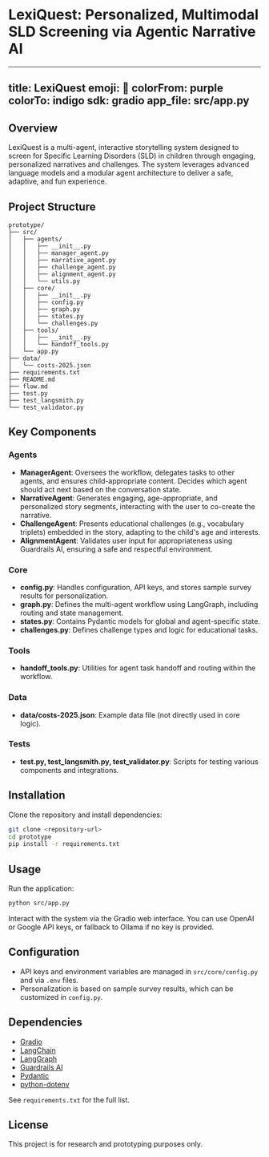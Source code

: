 # LexiQuest: Personalized, Multimodal SLD Screening via Agentic Narrative AI

---
title: LexiQuest
emoji: 🚀
colorFrom: purple
colorTo: indigo
sdk: gradio
app_file: src/app.py
---

## Overview

LexiQuest is a multi-agent, interactive storytelling system designed to screen for Specific Learning Disorders (SLD) in children through engaging, personalized narratives and challenges. The system leverages advanced language models and a modular agent architecture to deliver a safe, adaptive, and fun experience.

## Project Structure

```
prototype/
├── src/
│   ├── agents/
│   │   ├── __init__.py
│   │   ├── manager_agent.py
│   │   ├── narrative_agent.py
│   │   ├── challenge_agent.py
│   │   ├── alignment_agent.py
│   │   └── utils.py
│   ├── core/
│   │   ├── __init__.py
│   │   ├── config.py
│   │   ├── graph.py
│   │   ├── states.py
│   │   └── challenges.py
│   ├── tools/
│   │   ├── __init__.py
│   │   └── handoff_tools.py
│   └── app.py
├── data/
│   └── costs-2025.json
├── requirements.txt
├── README.md
├── flow.md
├── test.py
├── test_langsmith.py
└── test_validator.py
```

## Key Components

### Agents
- **ManagerAgent**: Oversees the workflow, delegates tasks to other agents, and ensures child-appropriate content. Decides which agent should act next based on the conversation state.
- **NarrativeAgent**: Generates engaging, age-appropriate, and personalized story segments, interacting with the user to co-create the narrative.
- **ChallengeAgent**: Presents educational challenges (e.g., vocabulary triplets) embedded in the story, adapting to the child's age and interests.
- **AlignmentAgent**: Validates user input for appropriateness using Guardrails AI, ensuring a safe and respectful environment.

### Core
- **config.py**: Handles configuration, API keys, and stores sample survey results for personalization.
- **graph.py**: Defines the multi-agent workflow using LangGraph, including routing and state management.
- **states.py**: Contains Pydantic models for global and agent-specific state.
- **challenges.py**: Defines challenge types and logic for educational tasks.

### Tools
- **handoff_tools.py**: Utilities for agent task handoff and routing within the workflow.

### Data
- **data/costs-2025.json**: Example data file (not directly used in core logic).

### Tests
- **test.py, test_langsmith.py, test_validator.py**: Scripts for testing various components and integrations.

## Installation

Clone the repository and install dependencies:

```bash
git clone <repository-url>
cd prototype
pip install -r requirements.txt
```

## Usage

Run the application:

```bash
python src/app.py
```

Interact with the system via the Gradio web interface. You can use OpenAI or Google API keys, or fallback to Ollama if no key is provided.

## Configuration

- API keys and environment variables are managed in `src/core/config.py` and via `.env` files.
- Personalization is based on sample survey results, which can be customized in `config.py`.

## Dependencies

- [Gradio](https://gradio.app/)
- [LangChain](https://python.langchain.com/)
- [LangGraph](https://langchain-ai.github.io/langgraph/)
- [Guardrails AI](https://www.guardrailsai.com/)
- [Pydantic](https://docs.pydantic.dev/)
- [python-dotenv](https://pypi.org/project/python-dotenv/)

See `requirements.txt` for the full list.

## License

This project is for research and prototyping purposes only.
